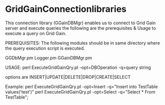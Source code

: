 # GridGainConnectionlibraries
This connection library (GGainDBMgr) enables us to connect to Grid Gain server and execute queries
the following are the prerequisites & Usage to execute a query on Grid Gain.

PREREQUISITES: The following modules should be in same directory where the query execution script 
is executed.

GGDbMgr.pm
Logger.pm
GGainDBMgr.pm




USAGE: perl ExecuteGridGainQry.pl -opt=DBOperation -q=query string

options are INSERT|UPDATE|DELETE|DROP|CREATE|SELECT

Example:       perl ExecuteGridGainQry.pl -opt=Insert -q=\"Insert into TestTable values('test')\"
	       perl ExecuteGridGainQry.pl -opt=Select -q=\"Select * From TestTable\";

